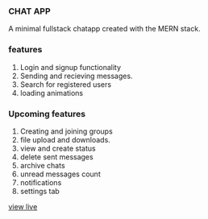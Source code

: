 ### CHAT APP

A minimal fullstack chatapp created with the MERN stack.

### features

1. Login and signup functionality
2. Sending and recieving messages.
3. Search for registered users
4. loading animations

### Upcoming features

1. Creating and joining groups
2. file upload and downloads.
3. view and create status
4. delete sent messages
5. archive chats
6. unread messages count
7. notifications
8. settings tab

[view live](https://react-project-chat-app.netlify.app/)
